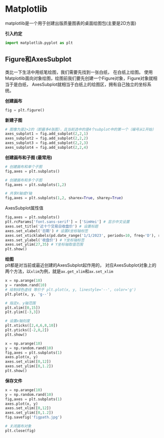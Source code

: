 # Matplotlib
matplotlib是一个用于创建出版质量图表的桌面绘图包(主要是2D方面)

**引入约定**  
```python
import matplotlib.pyplot as plt
```

## Figure和AxesSubplot
类比一下生活中用纸笔绘图，我们需要先找到一张白纸， 在白纸上绘图。
使用Matplotlib面向对象绘图，绘图前我们要先创建一个Figure对象，Figure对象就相当于是白纸，
AxesSubplot就相当于白纸上的绘图区，拥有自己独立的坐标系统。

**创建画布**  
```python
fig = plt.figure()
```

**新建子图**  
```python
# 图像为是2×2的（即最多4张图），且当前选中的是4个subplot中的第一个（编号从1开始）
axes_subplot1 = fig.add_subplot(2,2,1)
axes_subplot2 = fig.add_subplot(2,2,2)
axes_subplot3 = fig.add_subplot(2,2,3)
axes_subplot4 = fig.add_subplot(2,2,4)
```

**创建画布和子图 (最常用)**
```python
# 创建画布和单个子图
fig,axes = plt.subplots()

# 创建画布和多个子图
fig,axes = plt.subplots(1,2)

# 共享X轴或Y轴
fig,axes = plt.subplots(1,2, sharex=True, sharey=True)
```

AxesSubplot属性值

```python
fig,axes = plt.subplots()
plt.rcParams['font.sans-serif'] = ['SimHei'] # 显示中文设置
axes.set_title('近十个交易日收盘价') # 设置标题
axes.set_xlabel('日期') # 设置X坐标轴标签
axes.set_xticklabels(pd.date_range('1/1/2023', periods=10, freq='D'), rotation=25) # 设置刻度字体旋转角度
axes.set_ylabel('收盘价') # Y坐标轴标签
axes.set_ylim(27,35) # Y坐标轴取值范围
plt.show()
```

**绘图**  
plt都是对当前或最近创建的AxesSubplot起作用的，
对应AxesSubplot对象上的两个方法，以`xlim`为例，就是`ax.get_xlim`和`ax.set_xlim`
```python
x = np.arange(10)
y = random.rand(10) 
# 绘制绿色虚线 等价于 plt.plot(x, y, linestyle='--', color='g')
plt.plot(x, y, 'g--')

# 指定x、y轴范围
plt.xlim([0,15])
plt.ylim([-3,3])

# 设置x轴刻度
plt.xticks([2,4,6,8,10])
plt.yticks([-2,0,2])
plt.show()
```

```python
x = np.arange(10)
y = np.random.rand(10)
fig,axes = plt.subplots(1)
axes.plot(x, y)
axes.set_xlim([0,12])
axes.set_ylim([0,1.2])
plt.show()
```

**保存文件**  
```python
x = np.arange(10)
y = np.random.rand(10)
fig,axes = plt.subplots(1)
axes.plot(x, y)
axes.set_xlim([0,12])
axes.set_ylim([0,1.2])
fig.savefig('figpath.jpg')

# 关闭画布对象
plt.close(fig)
```








